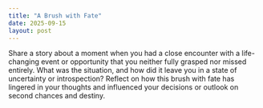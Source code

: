 ```yaml
---
title: "A Brush with Fate"
date: 2025-09-15
layout: post
---
```


Share a story about a moment when you had a close encounter with a life-changing event or opportunity that you neither fully grasped nor missed entirely. What was the situation, and how did it leave you in a state of uncertainty or introspection? Reflect on how this brush with fate has lingered in your thoughts and influenced your decisions or outlook on second chances and destiny.
